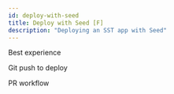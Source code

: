 ```yaml
---
id: deploy-with-seed
title: Deploy with Seed [F]
description: "Deploying an SST app with Seed"
---
```


Best experience

Git push to deploy

PR workflow